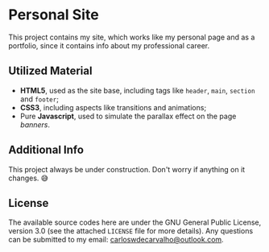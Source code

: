 # Personal Site

This project contains my site, which works like my personal page and as a portfolio, since it contains info about my professional career.

## Utilized Material

- **HTML5**, used as the site base, including tags like `header`, `main`, `section` and `footer`;
- **CSS3**, including aspects like transitions and animations;
- Pure **Javascript**, used to simulate the parallax effect on the page _banners_.

## Additional Info

This project always be under construction. Don't worry if anything on it changes. 😅

## License

The available source codes here are under the GNU General Public License, version 3.0 (see the attached `LICENSE` file for more details). Any questions can be submitted to my email: carloswdecarvalho@outlook.com.